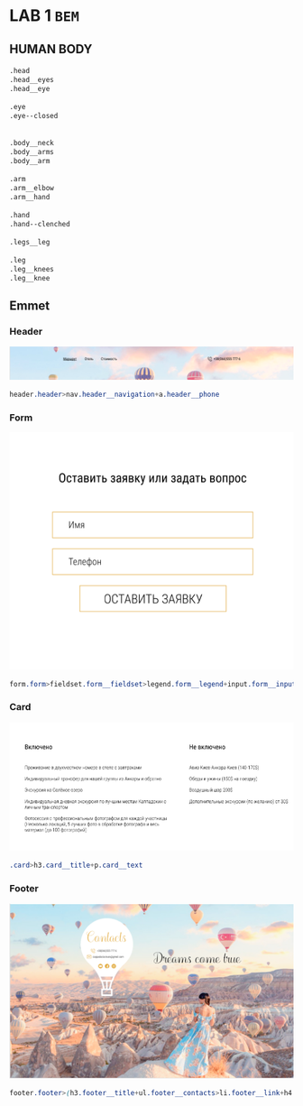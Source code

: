 # LAB 1 `BEM`

## HUMAN BODY

```
.head
.head__eyes
.head__eye

.eye
.eye--closed


.body__neck
.body__arms
.body__arm

.arm
.arm__elbow
.arm__hand

.hand
.hand--clenched

.legs__leg

.leg
.leg__knees
.leg__knee
```

## Emmet

### Header

![header.png](img/header.png)

```scss
header.header>nav.header__navigation+a.header__phone
```


### Form


![img.png](img/form.png)

```scss
form.form>fieldset.form__fieldset>legend.form__legend+input.form__input+input.form__input+button.form__button
```

### Card

![img.png](img/cards.png)

```scss
.card>h3.card__title+p.card__text
```

### Footer

![img.png](img/footer.png)

```scss
footer.footer>(h3.footer__title+ul.footer__contacts>li.footer__link+h4.footer__text)
```
